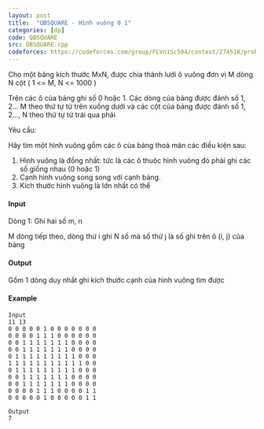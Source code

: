 ```yaml
---
layout: post
title:  "QBSQUARE - Hình vuông 0 1"
categories: [dp]
code: QBSQUARE
src: QBSQUARE.cpp
codeforces: https://codeforces.com/group/FLVn1Sc504/contest/274518/problem/Z
---
```




  


Cho một bảng kích thước MxN, được chia thành lưới ô vuông đơn vị M dòng N cột ( 1 <= M, N <= 1000 )

Trên các ô của bảng ghi số 0 hoặc 1. Các dòng của bảng được đánh số 1, 2... M theo thứ tự từ trên xuống dưới và các cột của bảng được đánh số 1, 2..., N theo thứ tự từ trái qua phải

Yêu cầu:

Hãy tìm một hình vuông gồm các ô của bảng thoả mãn các điều kiện sau:

1. Hình vuông là đồng nhất: tức là các ô thuộc hình vuông đó phải ghi các số giống nhau (0 hoặc 1)
2. Cạnh hình vuông song song với cạnh bảng.
3. Kích thước hình vuông là lớn nhất có thể

#### Input

Dòng 1: Ghi hai số m, n

M dòng tiếp theo, dòng thứ i ghi N số mà số thứ j là số ghi trên ô (i, j) của bảng

#### Output

Gồm 1 dòng duy nhất ghi kích thước cạnh của hình vuông tìm được

#### Example

```
Input
11 13
0 0 0 0 0 1 0 0 0 0 0 0 0
0 0 0 0 1 1 1 0 0 0 0 0 0
0 0 1 1 1 1 1 1 1 0 0 0 0
0 0 1 1 1 1 1 1 1 0 0 0 0
0 1 1 1 1 1 1 1 1 1 0 0 0
1 1 1 1 1 1 1 1 1 1 1 0 0
0 1 1 1 1 1 1 1 1 1 0 0 0
0 0 1 1 1 1 1 1 1 0 0 0 0
0 0 1 1 1 1 1 1 1 0 0 0 0
0 0 0 0 1 1 1 0 0 0 0 1 1
0 0 0 0 0 1 0 0 0 0 0 1 1

Output
7
```

<!--more-->

